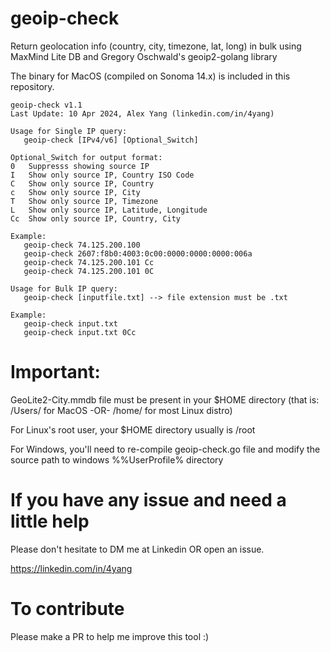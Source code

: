 # geoip-check

Return geolocation info (country, city, timezone, lat, long) in bulk using MaxMind Lite DB and Gregory Oschwald's geoip2-golang library

The binary for MacOS (compiled on Sonoma 14.x) is included in this repository.

```
geoip-check v1.1
Last Update: 10 Apr 2024, Alex Yang (linkedin.com/in/4yang)

Usage for Single IP query:
   geoip-check [IPv4/v6] [Optional_Switch]

Optional_Switch for output format:
0   Suppresss showing source IP
I   Show only source IP, Country ISO Code
C   Show only source IP, Country
c   Show only source IP, City
T   Show only source IP, Timezone
L   Show only source IP, Latitude, Longitude
Cc  Show only source IP, Country, City

Example:
   geoip-check 74.125.200.100
   geoip-check 2607:f8b0:4003:0c00:0000:0000:0000:006a
   geoip-check 74.125.200.101 Cc
   geoip-check 74.125.200.101 0C

Usage for Bulk IP query:
   geoip-check [inputfile.txt] --> file extension must be .txt

Example:
   geoip-check input.txt
   geoip-check input.txt 0Cc
```

# Important:

GeoLite2-City.mmdb file must be present in your $HOME directory (that is: /Users/<yourusername> for MacOS  -OR-  /home/<yourusername> for most Linux distro)

For Linux's root user, your $HOME directory usually is /root

For Windows, you'll need to re-compile geoip-check.go file and modify the source path to windows %%UserProfile% directory

# If you have any issue and need a little help

Please don't hesitate to DM me at Linkedin OR open an issue.

https://linkedin.com/in/4yang

# To contribute

Please make a PR to help me improve this tool :)